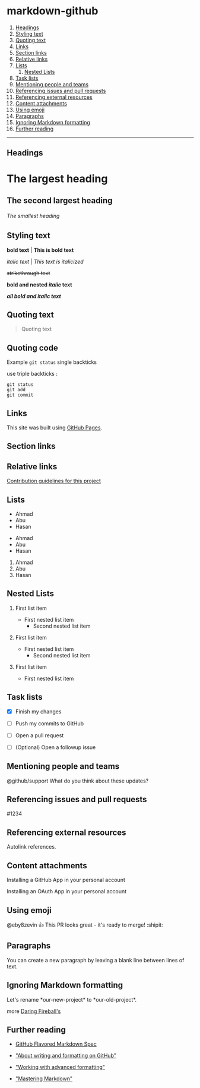 # markdown-github

1. [Headings](#headings)
1. [Styling text](#styling_text)
1. [Quoting text](#quoting_code)
1. [Links](#links)
1. [Section links](#section_links)
1. [Relative links](#relative_links)
1. [Lists](#lists)
   1. [Nested Lists](#nested_lists)
1. [Task lists](#task_lists)
1. [Mentioning people and teams](#mentioning_people_and_teams)
1. [Referencing issues and pull requests](#referencing_issues_and_pull_requests)
1. [Referencing external resources](#referencing_external_resources)
1. [Content attachments](#content_attachments)
1. [Using emoji](#using_emoji)
1. [Paragraphs](#paragraphs)
1. [Ignoring Markdown formatting](#ignoring_markdown_formatting)
1. [Further reading](#further_reading)

___

<h2 id="headings">Headings</h2>

# The largest heading
## The second largest heading
###### The smallest heading

<h2 id="styling_text">Styling text</h2>

**bold text** | __This is bold text__

*italic text* | _This text is italicized_

~~strikethrough text~~

**bold and nested _italic_ text**

***all bold and italic text***

<h2 id="quoting_text">Quoting text</h2>

> Quoting text

<h2 id="quoting_code">Quoting code</h2>

Example `git status` single backticks

use triple backticks :

```
git status
git add
git commit
```

<h2 id="links">Links</h2>

This site was built using [GitHub Pages](https://github.com/eby8zevin/learn-github).

<h2 id="section_links">Section links</h2>

<h2 id="relative_links">Relative links</h2>

[Contribution guidelines for this project](docs/CONTRIBUTING.md)

<h2 id="lists">Lists</h2>

- Ahmad
- Abu
- Hasan

* Ahmad
* Abu
* Hasan

1. Ahmad
2. Abu
3. Hasan

<h2 id="nested_lists">Nested Lists</h2>

1. First list item
   - First nested list item
     - Second nested list item

1. First list item
   * First nested list item
     * Second nested list item
     
100. First list item
     - First nested list item

<h2 id="task_lists">Task lists</h2>

- [x] Finish my changes
- [ ] Push my commits to GitHub
- [ ] Open a pull request

- [ ] \(Optional) Open a followup issue

<h2 id="mentioning_people_and_teams">Mentioning people and teams</h2>

@github/support What do you think about these updates?

<h2 id="referencing_issues_and_pull_requests">Referencing issues and pull requests</h2>

#1234

<h2 id="referencing_external_resources">Referencing external resources</h2>

Autolink references.

<h2 id="content_attachments">Content attachments</h2>

Installing a GitHub App in your personal account

Installing an OAuth App in your personal account

<h2 id="using_emoji">Using emoji</h2>

@eby8zevin :+1: This PR looks great - it's ready to merge! :shipit:

<h2 id="paragraphs">Paragraphs</h2>

You can create a new paragraph by leaving a blank line between lines of text.

<h2 id="ignoring_markdown_formatting">Ignoring Markdown formatting</h2>

Let's rename \*our-new-project\* to \*our-old-project\*.

more [Daring Fireball's](https://daringfireball.net/projects/markdown/syntax#backslash)

<h2 id="further_reading">Further reading</h2>

- [GitHub Flavored Markdown Spec](https://github.github.com/gfm)

- ["About writing and formatting on GitHub"](https://docs.github.com/en/github/writing-on-github/about-writing-and-formatting-on-github)

- ["Working with advanced formatting"](https://docs.github.com/en/github/writing-on-github/working-with-advanced-formatting)

- ["Mastering Markdown"](https://guides.github.com/features/mastering-markdown)

